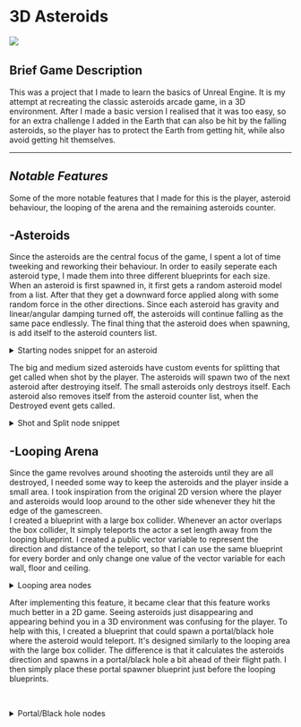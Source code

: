 # 3D Asteroids
![](https://github.com/AxelRK32/Portfolio/blob/main/3DAsteroids/Images/asteroidsGameplay.gif)

## Brief Game Description
This was a project that I made to learn the basics of Unreal Engine. It is my attempt at recreating the classic asteroids arcade game, in a 3D environment. After I made a basic version I realised that it was too easy, so for an extra challenge I added in the Earth that can also be hit by the falling asteroids, so the player has to protect the Earth from getting hit, while also avoid getting hit themselves. 

---

## _Notable Features_
Some of the more notable features that I made for this is the player, asteroid behaviour, the looping of the arena and the remaining asteroids counter. 

## -Asteroids
Since the asteroids are the central focus of the game, I spent a lot of time tweeking and reworking their behaviour. In order to easily seperate each asteroid type, I made them into three different blueprints for each size. When an asteroid is first spawned in, it first gets a random asteroid model from a list. After that they get a downward force applied along with some random force in the other directions. Since each asteroid has gravity and linear/angular damping turned off, the asteroids will continue falling as the same pace endlessly. The final thing that the asteroid does when spawning, is add itself to the asteroid counters list.  

<details>
  <summary>Starting nodes snippet for an asteroid</summary>
  <img src="https://github.com/AxelRK32/Portfolio/blob/main/3DAsteroids/Images/FFffdd4.png?raw=true" width=800/>
</details>

The big and medium sized asteroids have custom events for splitting that get called when shot by the player. The asteroids will spawn two of the next asteroid after destroying itself. The small asteroids only destroys itself. Each asteroid also removes itself from the asteroid counter list, when the Destroyed event gets called. 

<details>
  <summary>Shot and Split node snippet</summary>
  <img src="https://github.com/AxelRK32/Portfolio/blob/main/3DAsteroids/Images/UjhjHJ45.png?raw=true" width=800/>
</details>

## -Looping Arena
Since the game revolves around shooting the asteroids until they are all destroyed, I needed some way to keep the asteroids and the player inside a small area. I took inspiration from the original 2D version where the player and asteroids would loop around to the other side whenever they hit the edge of the gamescreen.  
I created a blueprint with a large box collider. Whenever an actor overlaps the box collider, It simply teleports the actor a set length away from the looping blueprint.
I created a public vector variable to represent the direction and distance of the teleport, so that I can use the same blueprint for every border and only change one value of the vector variable for each wall, floor and ceiling. 

<details>
  <summary>Looping area nodes</summary>
  <img src="https://github.com/AxelRK32/Portfolio/blob/main/3DAsteroids/Images/S43FDgfs.png?raw=true" width=800/>
</details>

After implementing this feature, it became clear that this feature works much better in a 2D game. Seeing asteroids just disappearing and appearing behind you in a 3D environment was confusing for the player. To help with this, I created a blueprint that could spawn a portal/black hole where the asteroid would teleport. It's designed similarly to the looping area with the large box collider. The difference is that it calculates the asteroids direction and spawns in a portal/black hole a bit ahead of their flight path. I then simply place these portal spawner blueprint just before the looping blueprints. 

![]()
<details>
  <summary>Portal/Black hole nodes</summary>
  <img src=""/>
</details>
